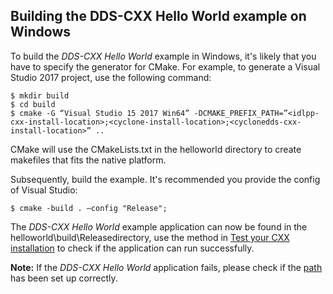 ## Building the DDS-CXX Hello World example on Windows

To build the _DDS-CXX Hello World_ example in Windows, it's likely that you have to specify the generator for CMake. For example, to generate a Visual Studio 2017 project, use the following command:

```
$ mkdir build
$ cd build
$ cmake -G “Visual Studio 15 2017 Win64” -DCMAKE_PREFIX_PATH=”<idlpp-cxx-install-location>;<cyclone-install-location>;<cyclonedds-cxx-install-location>” ..
```


CMake will use the CMakeLists.txt in the helloworld directory to create makefiles that fits the native platform.

Subsequently, build the example. It's recommended you provide the config of Visual Studio:

```
$ cmake -build . –config "Release";
```


The _DDS-CXX Hello World_ example application can now be found in the helloworld\build\Releasedirectory, use the method in [Test your CXX installation](InstallCycloneDDS-CXX/test-your-cxx-installation-for-native-installation.html) to check if the application can run successfully.

**Note:** If the _DDS-CXX Hello World_ application fails, please check if the [path](InstallCycloneDDS-CXX/environnement-variable-updates.html) has been set up correctly.